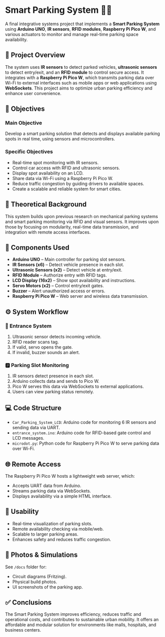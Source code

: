 # Smart Parking System 🚗📶

A final integrative systems project that implements a **Smart Parking System** using **Arduino UNO**, **IR sensors**, **RFID modules**, **Raspberry Pi Pico W**, and various actuators to monitor and manage real-time parking space availability.

## 📌 Project Overview

The system uses **IR sensors** to detect parked vehicles, **ultrasonic sensors** to detect entry/exit, and an **RFID module** to control secure access. It integrates with a **Raspberry Pi Pico W**, which transmits parking data over Wi-Fi to external interfaces such as mobile apps or web applications using **WebSockets**. This project aims to optimize urban parking efficiency and enhance user convenience.

## 🎯 Objectives

### Main Objective
Develop a smart parking solution that detects and displays available parking spots in real time, using sensors and microcontrollers.

### Specific Objectives
- Real-time spot monitoring with IR sensors.
- Control car access with RFID and ultrasonic sensors.
- Display spot availability on an LCD.
- Share data via Wi-Fi using a Raspberry Pi Pico W.
- Reduce traffic congestion by guiding drivers to available spaces.
- Create a scalable and reliable system for smart cities.

## 🧠 Theoretical Background
This system builds upon previous research on mechanical parking systems and smart parking monitoring via RFID and visual sensors. It improves upon those by focusing on modularity, real-time data transmission, and integration with remote access interfaces.

## 🔧 Components Used

- **Arduino UNO** – Main controller for parking slot sensors.
- **IR Sensors (x6)** – Detect vehicle presence in each slot.
- **Ultrasonic Sensors (x2)** – Detect vehicle at entry/exit.
- **RFID Module** – Authorize entry with RFID tags.
- **LCD Display (16x2)** – Show spot availability and instructions.
- **Servo Motors (x2)** – Control entry/exit gates.
- **Buzzer** – Alert unauthorized access or errors.
- **Raspberry Pi Pico W** – Web server and wireless data transmission.

## ⚙️ System Workflow

### 🚪 Entrance System
1. Ultrasonic sensor detects incoming vehicle.
2. RFID reader scans tag.
3. If valid, servo opens the gate.
4. If invalid, buzzer sounds an alert.

### 🅿️ Parking Slot Monitoring
1. IR sensors detect presence in each slot.
2. Arduino collects data and sends to Pico W.
3. Pico W serves this data via WebSockets to external applications.
4. Users can view parking status remotely.

## 💻 Code Structure

- `Car_Parking_System_LCD`: Arduino code for monitoring 6 IR sensors and sending data via UART.
- `entrance_system.ino`: Arduino code for RFID-based gate control and LCD messages.
- `microdot.py`: Python code for Raspberry Pi Pico W to serve parking data over Wi-Fi.

## 🌐 Remote Access

The Raspberry Pi Pico W hosts a lightweight web server, which:
- Accepts UART data from Arduino.
- Streams parking data via WebSockets.
- Displays availability via a simple HTML interface.

## 🧪 Usability

- Real-time visualization of parking slots.
- Remote availability checking via mobile/web.
- Scalable to larger parking areas.
- Enhances safety and reduces traffic congestion.

## 📸 Photos & Simulations

See `/docs` folder for:
- Circuit diagrams (Fritzing).
- Physical build photos.
- UI screenshots of the parking app.

## ✅ Conclusions
The Smart Parking System improves efficiency, reduces traffic and operational costs, and contributes to sustainable urban mobility. It offers an affordable and modular solution for environments like malls, hospitals, and business centers.
